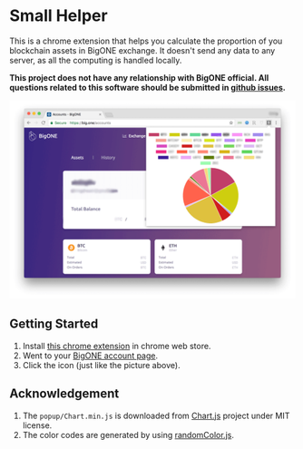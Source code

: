 # Small Helper

This is a chrome extension that helps you calculate the proportion of you blockchain assets in BigONE exchange. It doesn't send any data to any server, as all the computing is handled locally.

**This project does not have any relationship with BigONE official. All questions related to this software should be submitted in [github issues](https://github.com/liusining/small-helper/issues).**

![Screenshot](screenshot.png)

## Getting Started

1. Install [this chrome extension](https://chrome.google.com/webstore/detail/small-helper/egbbkoncgnaopedkgpeldfhcgaiejdgp) in chrome web store.
2. Went to your [BigONE account page](https://big.one/accounts).
3. Click the icon (just like the picture above).



## Acknowledgement

1. The `popup/Chart.min.js` is downloaded from [Chart.js](https://github.com/chartjs/Chart.js) project under MIT license.
2. The color codes are generated by using [randomColor.js](https://github.com/davidmerfield/randomColor).
